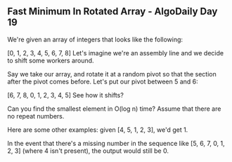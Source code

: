 ## Fast Minimum In Rotated Array - AlgoDaily Day 19

We're given an array of integers that looks like the following:

[0, 1, 2, 3, 4, 5, 6, 7, 8]
Let's imagine we're an assembly line and we decide to shift some workers around.

Say we take our array, and rotate it at a random pivot so that the section after the pivot comes before. Let's put our pivot between 5 and 6:

[6, 7, 8, 0, 1, 2, 3, 4, 5]
See how it shifts?

Can you find the smallest element in O(log n) time? Assume that there are no repeat numbers.

Here are some other examples: given [4, 5, 1, 2, 3], we'd get 1.

In the event that there's a missing number in the sequence like [5, 6, 7, 0, 1, 2, 3] (where 4 isn't present), the output would still be 0.
